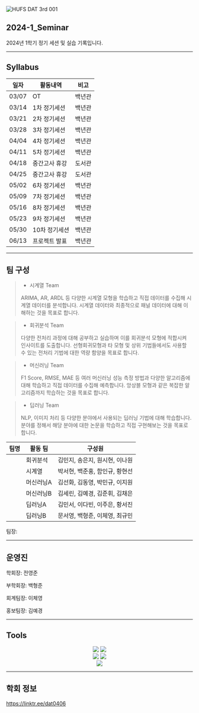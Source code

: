 
![HUFS DAT 3rd 001](https://github.com/HUFS-DAT/2024-1_Seminar/assets/132198955/2c5bc897-82a7-4e90-a2a7-6193ea12bcd5)


## 2024-1_Seminar
2024년 1학기 정기 세션 및 실습 기록입니다.

***
## Syllabus

|**일자**|**활동내역**|**비고**|
|---|---|---|
|03/07|OT|백년관|
|03/14|1차 정기세션|백년관|
|03/21|2차 정기세션|백년관|
|03/28|3차 정기세션|백년관|
|04/04|4차 정기세션|백년관|
|04/11|5차 정기세션|백년관|
|04/18|중간고사 휴강|도서관|
|04/25|중간고사 휴강|도서관|
|05/02|6차 정기세션|백년관|
|05/09|7차 정기세션|백년관|
|05/16|8차 정기세션|백년관|
|05/23|9차 정기세션|백년관|
|05/30|10차 정기세션|백년관|
|06/13|프로젝트 발표|백년관|

***
## 팀 구성
> * 시계열 Team
>
> ARIMA, AR, ARDL 등 다양한 시계열 모형을 학습하고 직접 데이터를 수집해 시계열 데이터를 분석합니다. 시계열 데이터와 최종적으로 패널 데이터에 대해 이해하는 것을 목표로 합니다.

> * 회귀분석 Team
>
> 다양한 전처리 과정에 대해 공부하고 실습하며 이를 회귀분석 모형에 적합시켜 인사이트를 도출합니다. 선형회귀모형과 타 모형 및 상위 기법들에서도 사용할 수 있는 전처리 기법에 대한 역량 함양을 목표로 합니다.

> * 머신러닝 Team
>
> F1 Score, RMSE, MAE 등 여러 머신러닝 성능 측정 방법과 다양한 알고리즘에 대해 학습하고 직접 데이터를 수집해 예측합니다. 앙상블 모형과 같은 복잡한 알고리즘까지 학습하는 것을 목표로 합니다.

> * 딥러닝 Team
>
> NLP, 이미지 처리 등 다양한 분야에서 사용되는 딥러닝 기법에 대해 학습합니다. 분야를 정해서 해당 분야에 대한 논문을 학습하고 직접 구현해보는 것을 목표로 합니다.

|팀명|활동 팀|구성원|
|---|---|-----------|
||회귀분석|김민지, 송은지, 원시현, 이나원|
||시계열|박서현, 백준홍, 함인규, 황현선|
||머신러닝A|김선화, 김동영, 박민규, 이지원|
||머신러닝B|김세린, 김예경, 김준휘, 김채은|
||딥러닝A|김민서, 이다빈, 이주은, 황서진|
||딥러닝B|문서영, 백형준, 이체영, 최규민|


팀장: 
***
## 운영진
학회장: 전영준

부학회장: 백형준

회계팀장: 이체영

홍보팀장: 김예경
***

## Tools
<div align="center">
	<img src="https://img.shields.io/badge/Python-3776AB?style=flat&logo=Python&logoColor=yellow" />
	<img src="https://img.shields.io/badge/R-276DC3?style=flat&logo=R&logoColor=white" />
</div>

<div align="center">
	<img src="https://img.shields.io/badge/Notion-000000?style=flat&logo=Notion&logoColor=white" />
	<img src="https://img.shields.io/badge/Slack-4A154B?style=flat&logo=Slack&logoColor=orange" />
</div>

<div align="center">
	<img src="https://img.shields.io/badge/Github-181717?style=flat&logo=Github&logoColor=white" />
</div>

***
## 학회 정보
https://linktr.ee/dat0406

